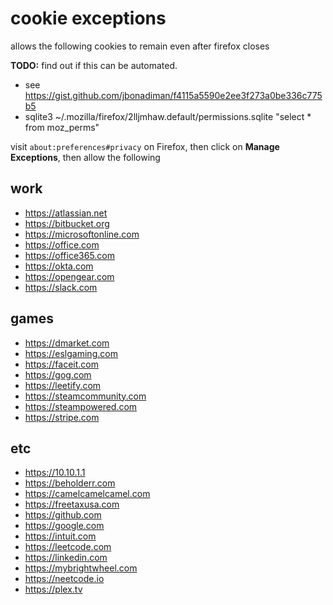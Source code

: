 # cookie exceptions

allows the following cookies to remain even after firefox closes

**TODO:** find out if this can be automated.

- see https://gist.github.com/jbonadiman/f4115a5590e2ee3f273a0be336c775b5
- sqlite3 ~/.mozilla/firefox/2lljmhaw.default/permissions.sqlite "select * from moz_perms"

visit `about:preferences#privacy` on Firefox, then click on **Manage Exceptions**, then allow the following

## work

- https://atlassian.net
- https://bitbucket.org
- https://microsoftonline.com
- https://office.com
- https://office365.com
- https://okta.com
- https://opengear.com
- https://slack.com

## games

- https://dmarket.com
- https://eslgaming.com
- https://faceit.com
- https://gog.com
- https://leetify.com
- https://steamcommunity.com
- https://steampowered.com
- https://stripe.com

## etc

- https://10.10.1.1
- https://beholderr.com
- https://camelcamelcamel.com
- https://freetaxusa.com
- https://github.com
- https://google.com
- https://intuit.com
- https://leetcode.com
- https://linkedin.com
- https://mybrightwheel.com
- https://neetcode.io
- https://plex.tv
